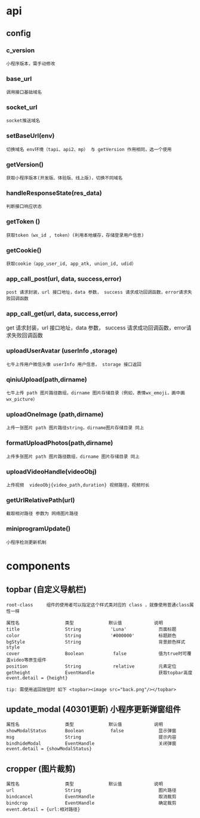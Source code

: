 # api

## config
### c_version       
    小程序版本，需手动修改 
###	base_url   
    调用接口基础域名
###	socket_url  
    socket推送域名
###	setBaseUrl(env) 
    切换域名 env环境（tapi、api2、mp） 与 getVersion 作用相同，选一个使用 
###	getVersion() 
    获取小程序版本(开发版、体验版、线上版)，切换不同域名
###	handleResponseState(res_data)  
    判断接口响应状态
###	getToken ()     
    获取token（wx_id , token）(利用本地缓存，存储登录用户信息)
###	getCookie()     
    获取cookie（app_user_id, app_atk, union_id, udid）
###	app_call_post(url, data, success,error) 
    post 请求封装，url 接口地址，data 参数， success 请求成功回调函数，error请求失败回调函数
###	app_call_get(url, data, success,error) 
  get 请求封装，url 接口地址，data 参数， success 请求成功回调函数，error请求失败回调函数
###	uploadUserAvatar (userInfo ,storage) 
    七牛上传用户微信头像 userInfo 用户信息， storage 接口返回
###	qiniuUpload(path,dirname) 
    七牛上传 path 图片路径数组，dirname 图片存储目录（例如，表情wx_emoji，画中画wx_picture）
###	uploadOneImage (path,dirname)
    上传一张图片 path 图片路径string，dirname图片存储目录 同上
###	formatUploadPhotos(path,dirname)
    上传多张图片 path 图片路径数组，dirname 图片存储目录 同上
###	uploadVideoHandle(videoObj) 
    上传视频  videoObj{video_path,duration} 视频路径，视频时长
###	getUrlRelativePath(url) 
    截取相对路径 参数为 网络图片路径
### miniprogramUpdate() 
    小程序检测更新机制


# components

## topbar  (自定义导航栏)
    root-class     组件的使用者可以指定这个样式类对应的 class ，就像使用普通class属性一样
  
    属性名                 类型             默认值            说明
    title                 String           'Luna'            页面标题
    color                 String           '#000000'         标题颜色
    bgStyle               String                             背景颜色样式 style
    cover                 Boolean           false            值为true时可覆盖video等原生组件
    position              String            relative         元素定位
    getheight             EventHandle                        获取topbar高度event.detail = {height}

    tip: 需使用返回按钮时 如下 <topbar><image src="back.png"/></topbar>

##	update_modal   (40301更新) 小程序更新弹窗组件
    属性名                 类型             默认值            说明
    showModalStatus       Boolean          false             显示弹窗
    msg                   String                             提示内容
    bindhideModal         EventHandle                        关闭弹窗event.detail = {showModalStatus}

## cropper   (图片裁剪) 
    属性名                 类型             默认值            说明
    url                   String                             图片路径
    bindcancel            EventHandle                        取消裁剪
    bindcrop              EventHandle                        确定裁剪event.detail = {url:相对路径}

